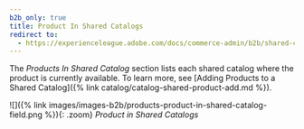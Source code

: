 ```yaml
---
b2b_only: true
title: Product In Shared Catalogs
redirect to:
  - https://experienceleague.adobe.com/docs/commerce-admin/b2b/shared-catalogs/define/catalog-shared-product-add.html
---
```


The _Products In Shared Catalog_ section lists each shared catalog where the product is currently available. To learn more, see [Adding Products to a Shared Catalog]({% link catalog/catalog-shared-product-add.md %}).

![]({% link images/images-b2b/products-product-in-shared-catalog-field.png %}){: .zoom}
_Product in Shared Catalogs_
